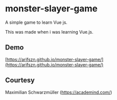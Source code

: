 # monster-slayer-game
A simple game to learn Vue js.

This was made when i was learning Vue.js. 

## Demo
[https://arifszn.github.io/monster-slayer-game/](https://arifszn.github.io/monster-slayer-game/)

## Courtesy
Maximilian Schwarzmüller (https://academind.com/)
